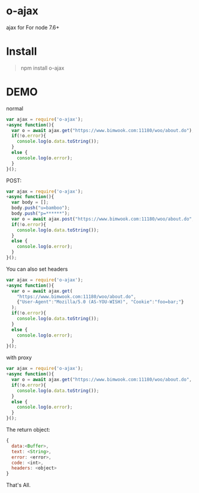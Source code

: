 # o-ajax
ajax for For node 7.6+

# Install
> npm install o-ajax

# DEMO

normal
```javascript
var ajax = require('o-ajax');
+async function(){
  var o = await ajax.get("https://www.bimwook.com:11180/woo/about.do");
  if(!o.error){
    console.log(o.data.toString());
  }
  else {
    console.log(o.error);
  }
}();
```

POST:
```javascript
var ajax = require('o-ajax');
+async function(){
  var body = [];
  body.push("u=bamboo");
  body.push("p=******");
  var o = await ajax.post("https://www.bimwook.com:11180/woo/about.do", body.join("&"));
  if(!o.error){
    console.log(o.data.toString());
  }
  else {
    console.log(o.error);
  }
}();
```

You can also set headers
```javascript
var ajax = require('o-ajax');
+async function(){
  var o = await ajax.get(
    "https://www.bimwook.com:11180/woo/about.do", 
    {"User-Agent":"Mozilla/5.0 (AS-YOU-WISH)", "Cookie":"foo=bar;"}
  );
  if(!o.error){
    console.log(o.data.toString());
  }
  else {
    console.log(o.error);
  }
}();
```
with proxy
```javascript
var ajax = require('o-ajax');
+async function(){
  var o = await ajax.get("https://www.bimwook.com:11180/woo/about.do", {}, "127.0.0.1:16823");
  if(!o.error){
    console.log(o.data.toString());
  }
  else {
    console.log(o.error);
  }
}();
```

The return object:
```javascript
{
  data:<Buffer>,
  text: <String>,
  error: <error>,
  code: <int>,
  headers: <object>
}
```
That's All.
